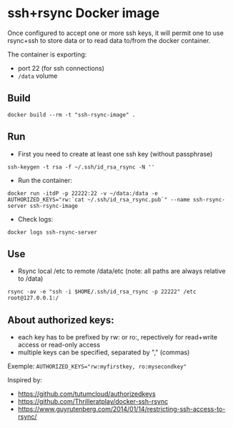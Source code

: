 # ssh+rsync Docker image

Once configured to accept one or more ssh keys, it will permit one to use rsync+ssh to store data or to read data to/from the docker container.

The container is exporting:
* port 22 (for ssh connections)
* `/data` volume

## Build

```
docker build --rm -t "ssh-rsync-image" .
```

## Run

* First you need to create at least one ssh key (without passphrase)

```
ssh-keygen -t rsa -f ~/.ssh/id_rsa_rsync -N ''
```

* Run the container:

```
docker run -itdP -p 22222:22 -v ~/data:/data -e AUTHORIZED_KEYS="rw:`cat ~/.ssh/id_rsa_rsync.pub`" --name ssh-rsync-server ssh-rsync-image
```

* Check logs:

```
docker logs ssh-rsync-server 
```

## Use

* Rsync local /etc to remote /data/etc (note: all paths are always relative to /data)

```
rsync -av -e "ssh -i $HOME/.ssh/id_rsa_rsync -p 22222" /etc root@127.0.0.1:/
```


## About authorized keys:

* each key has to be prefixed by rw: or ro:, repectively for read+write access or read-only access
* multiple keys can be specified, separated by "," (commas)

Exemple: `AUTHORIZED_KEYS="rw:myfirstkey, ro:mysecondkey"`



Inspired by:
* https://github.com/tutumcloud/authorizedkeys
* https://github.com/Thrilleratplay/docker-ssh-rsync
* https://www.guyrutenberg.com/2014/01/14/restricting-ssh-access-to-rsync/

